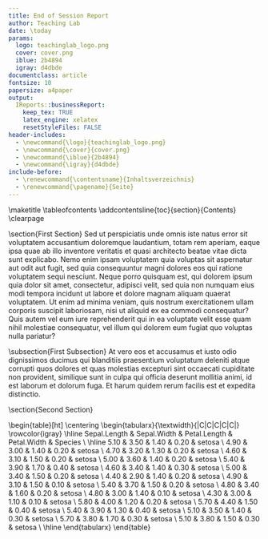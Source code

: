 ```yaml
---
title: End of Session Report
author: Teaching Lab 
date: \today
params:
  logo: teachinglab_logo.png
  cover: cover.png
  iblue: 2b4894
  igray: d4dbde
documentclass: article
fontsize: 10
papersize: a4paper
output: 
  IReports::businessReport:
    keep_tex: TRUE
    latex_engine: xelatex
    resetStyleFiles: FALSE
header-includes: 
  - \newcommand{\logo}{teachinglab_logo.png}
  - \newcommand{\cover}{cover.png}
  - \newcommand{\iblue}{2b4894}
  - \newcommand{\igray}{d4dbde}
include-before:
  - \renewcommand{\contentsname}{Inhaltsverzeichnis}
  - \renewcommand{\pagename}{Seite}
---
```






\maketitle
\tableofcontents
\addcontentsline{toc}{section}{Contents}
\clearpage

\section{First Section}
Sed ut perspiciatis unde omnis iste natus error sit voluptatem accusantium doloremque laudantium, totam rem aperiam, eaque ipsa quae ab illo inventore veritatis et quasi architecto beatae vitae dicta sunt explicabo. Nemo enim ipsam voluptatem quia voluptas sit aspernatur aut odit aut fugit, sed quia consequuntur magni dolores eos qui ratione voluptatem sequi nesciunt. Neque porro quisquam est, qui dolorem ipsum quia dolor sit amet, consectetur, adipisci velit, sed quia non numquam eius modi tempora incidunt ut labore et dolore magnam aliquam quaerat voluptatem. Ut enim ad minima veniam, quis nostrum exercitationem ullam corporis suscipit laboriosam, nisi ut aliquid ex ea commodi consequatur? Quis autem vel eum iure reprehenderit qui in ea voluptate velit esse quam nihil molestiae consequatur, vel illum qui dolorem eum fugiat quo voluptas nulla pariatur?

\subsection{First Subsection}
At vero eos et accusamus et iusto odio dignissimos ducimus qui blanditiis praesentium voluptatum deleniti atque corrupti quos dolores et quas molestias excepturi sint occaecati cupiditate non provident, similique sunt in culpa qui officia deserunt mollitia animi, id est laborum et dolorum fuga. Et harum quidem rerum facilis est et expedita distinctio. 

\section{Second Section}

\begin{table}[ht]
\centering
\begin{tabularx}{\textwidth}{|C|C|C|C|C|}
  \rowcolor{igray} \hline
Sepal.Length & Sepal.Width & Petal.Length & Petal.Width & Species \\ 
  \hline
5.10 & 3.50 & 1.40 & 0.20 & setosa \\ 
  4.90 & 3.00 & 1.40 & 0.20 & setosa \\ 
  4.70 & 3.20 & 1.30 & 0.20 & setosa \\ 
  4.60 & 3.10 & 1.50 & 0.20 & setosa \\ 
  5.00 & 3.60 & 1.40 & 0.20 & setosa \\ 
  5.40 & 3.90 & 1.70 & 0.40 & setosa \\ 
  4.60 & 3.40 & 1.40 & 0.30 & setosa \\ 
  5.00 & 3.40 & 1.50 & 0.20 & setosa \\ 
  4.40 & 2.90 & 1.40 & 0.20 & setosa \\ 
  4.90 & 3.10 & 1.50 & 0.10 & setosa \\ 
  5.40 & 3.70 & 1.50 & 0.20 & setosa \\ 
  4.80 & 3.40 & 1.60 & 0.20 & setosa \\ 
  4.80 & 3.00 & 1.40 & 0.10 & setosa \\ 
  4.30 & 3.00 & 1.10 & 0.10 & setosa \\ 
  5.80 & 4.00 & 1.20 & 0.20 & setosa \\ 
  5.70 & 4.40 & 1.50 & 0.40 & setosa \\ 
  5.40 & 3.90 & 1.30 & 0.40 & setosa \\ 
  5.10 & 3.50 & 1.40 & 0.30 & setosa \\ 
  5.70 & 3.80 & 1.70 & 0.30 & setosa \\ 
  5.10 & 3.80 & 1.50 & 0.30 & setosa \\ 
   \hline
\end{tabularx}
\end{table}

